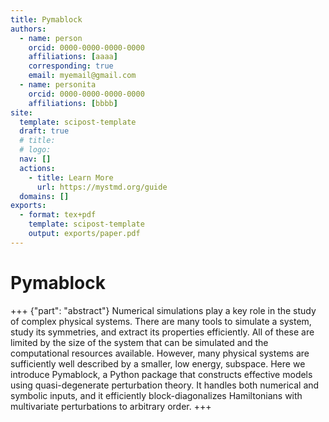 ```yaml
---
title: Pymablock
authors:
  - name: person
    orcid: 0000-0000-0000-0000
    affiliations: [aaaa]
    corresponding: true
    email: myemail@gmail.com
  - name: personita
    orcid: 0000-0000-0000-0000
    affiliations: [bbbb]
site:
  template: scipost-template
  draft: true
  # title:
  # logo:
  nav: []
  actions:
    - title: Learn More
      url: https://mystmd.org/guide
  domains: []
exports:
  - format: tex+pdf
    template: scipost-template
    output: exports/paper.pdf
---
```


# Pymablock

+++ {"part": "abstract"}
Numerical simulations play a key role in the study of complex physical systems.
There are many tools to simulate a system, study its symmetries, and extract its properties efficiently.
All of these are limited by the size of the system that can be simulated and the computational resources available.
However, many physical systems are sufficiently well described by a smaller, low energy, subspace.
Here we introduce Pymablock, a Python package that constructs effective models using quasi-degenerate perturbation theory.
It handles both numerical and symbolic inputs, and it efficiently block-diagonalizes Hamiltonians with multivariate perturbations to arbitrary order.
+++


```{include} introduction.md
```

```{include} finding_effective_model.md
```

```{include} algorithms.md
```

```{include} implementation.md
```

```{include} benchmark.md
```

```{include} conclusion.md
```

